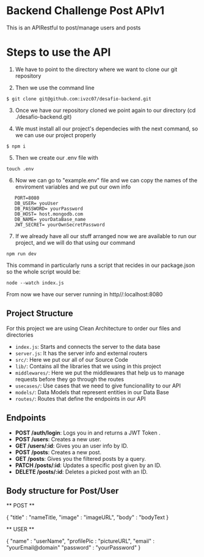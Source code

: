 # Backend Challenge Post APIv1

This is an APIRestful to post/manage users and posts

# Steps to use the API 

1. We have to point to the directory where we want to clone our git repository

2. Then we use the command line 

```
$ git clone git@github.com:ivzc07/desafio-backend.git
```

3. Once we have our repository cloned we point again to our directory (cd ./desafio-backend.git)

4. We must install all our project's dependecies with the next command, so we can use our project properly

```
$ npm i

```
5. Then we create our .env file with 
```
touch .env
```
6. Now we can go to "example.env" file and we can copy the names of the enviroment variables and we put our own info 

 ```plaintext
    PORT=8080
    DB_USER= youUser
    DB_PASSWORD= yourPassword
    DB_HOST= host.mongodb.com
    DB_NAME= yourDataBase_name
    JWT_SECRET= yourOwnSecretPassword
```

7. If we already have all our stuff arranged now we are available to run our project, and we will do that using our command 
```
npm run dev
```
This command in particularly runs a script that recides in our package.json so the whole script would be:

```
node --watch index.js
```
From now we have our server running in http//:localhost:8080

## Project Structure

For this project we are using Clean Architecture to order our files and directories

- `index.js`: Starts and connects the server to the data base
- `server.js`: It has the server info and external routers
- `src/`: Here we put our all of our Source Code
- `lib/`: Contains all the libraries that we using in this project
- `middlewares/`: Here we put the middlewares that help us to manage requests before they go through the routes
- `usecases/`: Use cases that we need to give funcionallity to our API
- `models/`: Data Models that represent entities in our Data Base
- `routes/`: Routes that define the endpoints in our API

## Endpoints

- **POST /auth/login**: Logs you in and returns a JWT Token .
- **POST /users**: Creates a new user.
- **GET /users/:id**: Gives you an user info by ID.
- **POST /posts**: Creates a new post.
- **GET /posts**: Gives you the filtered posts by a query.
- **PATCH /posts/:id**: Updates a specific post given by an ID.
- **DELETE /posts/:id**: Deletes a picked post with an ID.

## Body structure for Post/User

** POST **

{
    "title" : "nameTitle,
    "image" : "imageURL",
    "body" : "bodyText
}

** USER **

{
    "name" : "userName",
    "profilePic : "pictureURL",
    "email" : "yourEmail@domain"
    "password" : "yourPassword"
}



